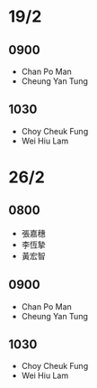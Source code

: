 # 19/2
## 0900
- Chan Po Man
- Cheung Yan Tung
  
## 1030
- Choy Cheuk Fung
- Wei Hiu Lam

# 26/2
## 0800
- 張嘉穗
- 李恆摯
- 黃宏智

## 0900
- Chan Po Man
- Cheung Yan Tung
  
## 1030
- Choy Cheuk Fung
- Wei Hiu Lam